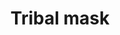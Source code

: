 ---
layout: item
title: Tribal mask
item-id: 6337
datatable: true
id: 6337
name: "Tribal mask"
members: true
lowalch: 200
highalch: 300
examine: "A ceremonial wooden mask."
monsters:
  - id: 6409
    name: "Broodoo victim"
    members: true
    combat_level: 60
    wiki_url: "https://oldschool.runescape.wiki/w/Broodoo_victim#Green"
    drops:
      - quantity: "1"
        rarity: 1
    image: "https://oldschool.runescape.wiki/images/thumb/9/9a/Broodoo_victim_%28green%29.png/120px-Broodoo_victim_%28green%29.png?22b50"
---